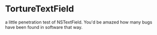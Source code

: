 TortureTextField
================

a little penetration test of NSTextField. You'd be amazed how many bugs have been found in software that way. 
